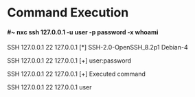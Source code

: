 # Command Execution

#### #~ nxc ssh 127.0.0.1 -u user -p password -x whoami

SSH         127.0.0.1       22     127.0.0.1        [*] SSH-2.0-OpenSSH_8.2p1 Debian-4

SSH         127.0.0.1       22     127.0.0.1        [+] user:password 

SSH         127.0.0.1       22     127.0.0.1        [+] Executed command

SSH         127.0.0.1       22     127.0.0.1        user 

